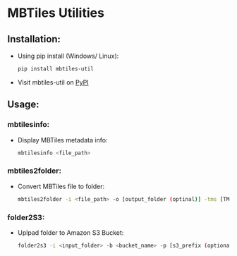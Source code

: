 # MBTiles Utilities

## Installation: 
- Using pip install (Windows/ Linux):
    ``` bash 
    pip install mbtiles-util
    ```
- Visit mbtiles-util on [PyPI](https://pypi.org/project/mbtiles-util/)

## Usage:
### mbtilesinfo:
- Display MBTiles metadata info:  
    ``` bash 
    mbtilesinfo <file_path>
    ```
### mbtiles2folder: 
- Convert MBTiles file to folder:  
    ``` bash 
    mbtiles2folder -i <file_path> -o [output_folder (optinal)] -tms [TMS scheme (optinal 0 or 1, default is 0)]
    ```
### folder2S3: 
- Uplpad folder to Amazon S3 Bucket:  
    ``` bash 
    folder2s3 -i <input_folder> -b <bucket_name> -p [s3_prefix (optional)]  -r [region_name (optional)]
    ```
 
 